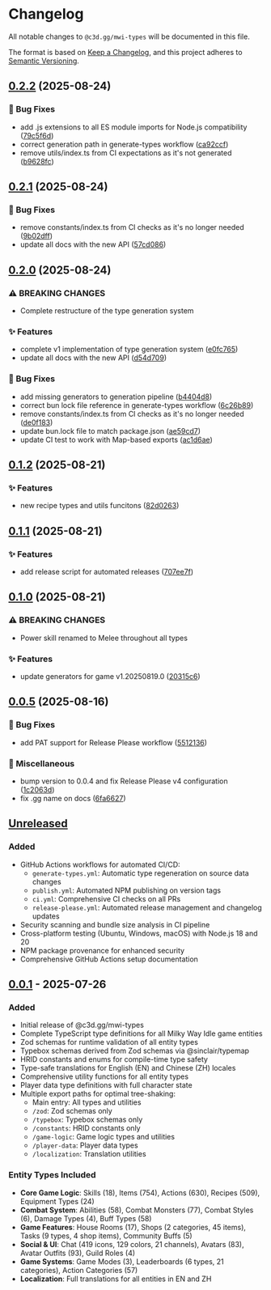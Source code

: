 # Changelog

All notable changes to `@c3d.gg/mwi-types` will be documented in this file.

The format is based on [Keep a Changelog](https://keepachangelog.com/en/1.0.0/),
and this project adheres to [Semantic Versioning](https://semver.org/spec/v2.0.0.html).

## [0.2.2](https://github.com/c3d-gg/mwi-types/compare/v0.2.1...v0.2.2) (2025-08-24)


### 🐛 Bug Fixes

* add .js extensions to all ES module imports for Node.js compatibility ([79c5f6d](https://github.com/c3d-gg/mwi-types/commit/79c5f6d3a12a3a6680393adc03c13a6f75941b8d))
* correct generation path in generate-types workflow ([ca92ccf](https://github.com/c3d-gg/mwi-types/commit/ca92ccfc4a6807d190beb5f1c48aab0eec5dc003))
* remove utils/index.ts from CI expectations as it's not generated ([b9628fc](https://github.com/c3d-gg/mwi-types/commit/b9628fc0e1f718ed9a7986505f40cc145d23db8c))

## [0.2.1](https://github.com/c3d-gg/mwi-types/compare/v0.2.0...v0.2.1) (2025-08-24)


### 🐛 Bug Fixes

* remove constants/index.ts from CI checks as it's no longer needed ([9b02dff](https://github.com/c3d-gg/mwi-types/commit/9b02dff89eff3bc499271288c698ae40e2bda94e))
* update all docs with the new API ([57cd086](https://github.com/c3d-gg/mwi-types/commit/57cd08640a850b44dc80b48aa2db00fddb0b431d))

## [0.2.0](https://github.com/c3d-gg/mwi-types/compare/v0.1.2...v0.2.0) (2025-08-24)


### ⚠ BREAKING CHANGES

* Complete restructure of the type generation system

### ✨ Features

* complete v1 implementation of type generation system ([e0fc765](https://github.com/c3d-gg/mwi-types/commit/e0fc76585312df6f6ddaaf6c8416a8cd9d28dd4b))
* update all docs with the new API ([d54d709](https://github.com/c3d-gg/mwi-types/commit/d54d7099f58f6b39dca9a472da5af7834ef14d02))


### 🐛 Bug Fixes

* add missing generators to generation pipeline ([b4404d8](https://github.com/c3d-gg/mwi-types/commit/b4404d88a7877e3fab2b2387112ec61cd969f18e))
* correct bun lock file reference in generate-types workflow ([6c26b89](https://github.com/c3d-gg/mwi-types/commit/6c26b8976d982e7f01510abcc540b42fd953dcce))
* remove constants/index.ts from CI checks as it's no longer needed ([de0f183](https://github.com/c3d-gg/mwi-types/commit/de0f183d2a3667101a4a46230ac4bebb00fa392e))
* update bun.lock file to match package.json ([ae59cd7](https://github.com/c3d-gg/mwi-types/commit/ae59cd7fcb9a911a01462d7db0c47b1cbf40af6b))
* update CI test to work with Map-based exports ([ac1d6ae](https://github.com/c3d-gg/mwi-types/commit/ac1d6aecf3c680b2cd05205b643010a3ad248f59))

## [0.1.2](https://github.com/c3d-gg/mwi-types/compare/v0.1.1...v0.1.2) (2025-08-21)

### ✨ Features

- new recipe types and utils funcitons ([82d0263](https://github.com/c3d-gg/mwi-types/commit/82d0263b5a292716dc19182b9fd72ad86552224f))

## [0.1.1](https://github.com/c3d-gg/mwi-types/compare/v0.1.0...v0.1.1) (2025-08-21)

### ✨ Features

- add release script for automated releases ([707ee7f](https://github.com/c3d-gg/mwi-types/commit/707ee7fb9a88484b2457ba4aa0eb1ae26baffa4f))

## [0.1.0](https://github.com/c3d-gg/mwi-types/compare/v0.0.5...v0.1.0) (2025-08-21)

### ⚠ BREAKING CHANGES

- Power skill renamed to Melee throughout all types

### ✨ Features

- update generators for game v1.20250819.0 ([20315c6](https://github.com/c3d-gg/mwi-types/commit/20315c66daff79940f48f67477d5b7a95a162de1))

## [0.0.5](https://github.com/c3d-gg/mwi-types/compare/v0.0.4...v0.0.5) (2025-08-16)

### 🐛 Bug Fixes

- add PAT support for Release Please workflow ([5512136](https://github.com/c3d-gg/mwi-types/commit/551213643a1cfaa6b4ba8c43a932f34d31cbb5a7))

### 🔧 Miscellaneous

- bump version to 0.0.4 and fix Release Please v4 configuration ([1c2063d](https://github.com/c3d-gg/mwi-types/commit/1c2063da251e5068d55547ad62223759e9fea6b0))
- fix .gg name on docs ([6fa6627](https://github.com/c3d-gg/mwi-types/commit/6fa6627fd9549055cb6c529e049659697492b983))

## [Unreleased]

### Added

- GitHub Actions workflows for automated CI/CD:
  - `generate-types.yml`: Automatic type regeneration on source data changes
  - `publish.yml`: Automated NPM publishing on version tags
  - `ci.yml`: Comprehensive CI checks on all PRs
  - `release-please.yml`: Automated release management and changelog updates
- Security scanning and bundle size analysis in CI pipeline
- Cross-platform testing (Ubuntu, Windows, macOS) with Node.js 18 and 20
- NPM package provenance for enhanced security
- Comprehensive GitHub Actions setup documentation

## [0.0.1] - 2025-07-26

### Added

- Initial release of @c3d.gg/mwi-types
- Complete TypeScript type definitions for all Milky Way Idle game entities
- Zod schemas for runtime validation of all entity types
- Typebox schemas derived from Zod schemas via @sinclair/typemap
- HRID constants and enums for compile-time type safety
- Type-safe translations for English (EN) and Chinese (ZH) locales
- Comprehensive utility functions for all entity types
- Player data type definitions with full character state
- Multiple export paths for optimal tree-shaking:
  - Main entry: All types and utilities
  - `/zod`: Zod schemas only
  - `/typebox`: Typebox schemas only
  - `/constants`: HRID constants only
  - `/game-logic`: Game logic types and utilities
  - `/player-data`: Player data types
  - `/localization`: Translation utilities

### Entity Types Included

- **Core Game Logic**: Skills (18), Items (754), Actions (630), Recipes (509), Equipment Types (24)
- **Combat System**: Abilities (58), Combat Monsters (77), Combat Styles (6), Damage Types (4), Buff Types (58)
- **Game Features**: House Rooms (17), Shops (2 categories, 45 items), Tasks (9 types, 4 shop items), Community Buffs (5)
- **Social & UI**: Chat (419 icons, 129 colors, 21 channels), Avatars (83), Avatar Outfits (93), Guild Roles (4)
- **Game Systems**: Game Modes (3), Leaderboards (6 types, 21 categories), Action Categories (57)
- **Localization**: Full translations for all entities in EN and ZH

[unreleased]: https://github.com/c3d-gg/mwi-types/compare/v0.0.1...HEAD
[0.0.1]: https://github.com/c3d-gg/mwi-types/releases/tag/v0.0.1
